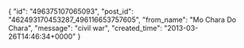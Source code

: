  {
   "id": "496375107065093",
   "post_id": "462493170453287_496116653757605",
   "from_name": "Mo Chara Do Chara",
   "message": "civil war",
   "created_time": "2013-03-26T14:46:34+0000"
 }

